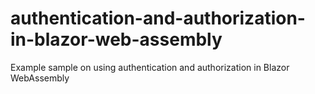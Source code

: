 # authentication-and-authorization-in-blazor-web-assembly
Example sample on using authentication and authorization in Blazor WebAssembly
